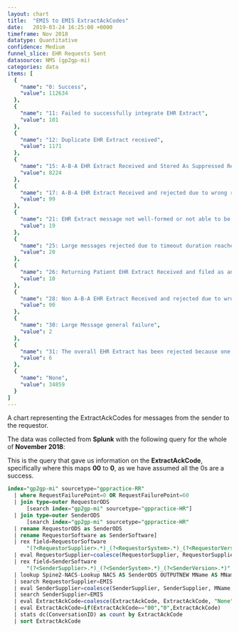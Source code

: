 ```yaml
---
layout: chart
title:  "EMIS to EMIS ExtractAckCodes"
date:   2019-03-24 16:25:00 +0000
timeframe: Nov 2018
datatype: Quantitative
confidence: Medium
funnel_slice: EHR Requests Sent
datasource: NMS (gp2gp-mi)
categories: data
items: [
  {
    "name": "0: Success",
    "value": 112634
  },
  {
    "name": "11: Failed to successfully integrate EHR Extract",
    "value": 101
  },
  {
    "name": "12: Duplicate EHR Extract received",
    "value": 1171
  },
  {
    "name": "15: A-B-A EHR Extract Received and Stored As Suppressed Record",
    "value": 8224
  },
  {
    "name": "17: A-B-A EHR Extract Received and rejected due to wrong record or wrong patient",
    "value": 99
  },
  {
    "name": "21: EHR Extract message not well-formed or not able to be processed",
    "value": 19
  },
  {
    "name": "25: Large messages rejected due to timeout duration reached of overall transfer",
    "value": 20
  },
  {
    "name": "26: Returning Patient EHR Extract Received and filed as an attachment",
    "value": 10
  },
  {
    "name": "28: Non A-B-A EHR Extract Received and rejected due to wrong record or wrong patient",
    "value": 90
  },
  {
    "name": "30: Large Message general failure",
    "value": 2
  },
  {
    "name": "31: The overall EHR Extract has been rejected because one or more attachments via Large Messages were not received",
    "value": 6
  },
  {
    "name": "None",
    "value": 34859
  }
]
---
```

A chart representing the ExtractAckCodes for messages from the sender to the requestor.

The data was collected from **Splunk** with the following query for the whole of **November 2018**:

This is the query that gave us information on the **ExtractAckCode**, specifically where this maps **00** to **0**, as we have assumed all the 0s are a success.
```sql
index="gp2gp-mi" sourcetype="gppractice-RR"     
  | where RequestFailurePoint=0 OR RequestFailurePoint=60      
  | join type=outer RequestorODS
      [search index="gp2gp-mi" sourcetype="gppractice-HR"]      
  | join type=outer SenderODS          
      [search index="gp2gp-mi" sourcetype="gppractice-HR"            
  | rename RequestorODS as SenderODS            
  | rename RequestorSoftware as SenderSoftware]     
  | rex field=RequestorSoftware        
      "(?<RequestorSupplier>.*)_(?<RequestorSystem>.*)_(?<RequestorVersion>.*)"     
  | eval RequestorSupplier=coalesce(RequestorSupplier, RequestorSupplier, "Unknown")     
  | rex field=SenderSoftware        
      "(?<SenderSupplier>.*)_(?<SenderSystem>.*)_(?<SenderVersion>.*)"     
  | lookup Spine2-NACS-Lookup NACS AS SenderODS OUTPUTNEW MName AS MName     
  | search RequestorSupplier=EMIS 
  | eval SenderSupplier=coalesce(SenderSupplier, SenderSupplier, MName, MName, "Unknown")     
  | search SenderSupplier=EMIS 
  | eval ExtractAckCode=coalesce(ExtractAckCode, ExtractAckCode, "None")
  | eval ExtractAckCode=if(ExtractAckCode=="00","0",ExtractAckCode)
  | stats dc(ConversationID) as count by ExtractAckCode 
  | sort ExtractAckCode
```
